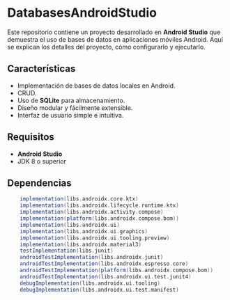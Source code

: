 # DatabasesAndroidStudio

Este repositorio contiene un proyecto desarrollado en **Android Studio** que demuestra el uso de bases de datos en aplicaciones móviles Android. Aquí se explican los detalles del proyecto, cómo configurarlo y ejecutarlo.

## Características

- Implementación de bases de datos locales en Android.
- CRUD.
- Uso de **SQLite** para almacenamiento.
- Diseño modular y fácilmente extensible.
- Interfaz de usuario simple e intuitiva.

## Requisitos

- **Android Studio** 
- JDK 8 o superior

## Dependencias
```gradle
    implementation(libs.androidx.core.ktx)
    implementation(libs.androidx.lifecycle.runtime.ktx)
    implementation(libs.androidx.activity.compose)
    implementation(platform(libs.androidx.compose.bom))
    implementation(libs.androidx.ui)
    implementation(libs.androidx.ui.graphics)
    implementation(libs.androidx.ui.tooling.preview)
    implementation(libs.androidx.material3)
    testImplementation(libs.junit)
    androidTestImplementation(libs.androidx.junit)
    androidTestImplementation(libs.androidx.espresso.core)
    androidTestImplementation(platform(libs.androidx.compose.bom))
    androidTestImplementation(libs.androidx.ui.test.junit4)
    debugImplementation(libs.androidx.ui.tooling)
    debugImplementation(libs.androidx.ui.test.manifest)
